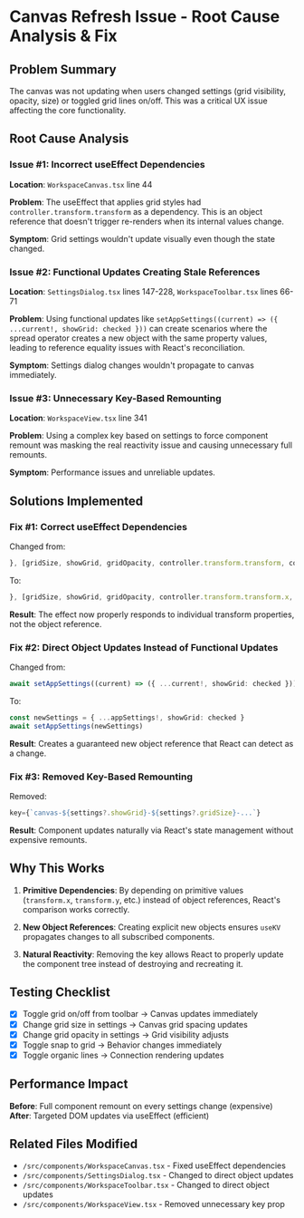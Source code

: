 # Canvas Refresh Issue - Root Cause Analysis & Fix

## Problem Summary
The canvas was not updating when users changed settings (grid visibility, opacity, size) or toggled grid lines on/off. This was a critical UX issue affecting the core functionality.

## Root Cause Analysis

### Issue #1: Incorrect useEffect Dependencies
**Location**: `WorkspaceCanvas.tsx` line 44

**Problem**: The useEffect that applies grid styles had `controller.transform.transform` as a dependency. This is an object reference that doesn't trigger re-renders when its internal values change.

**Symptom**: Grid settings wouldn't update visually even though the state changed.

### Issue #2: Functional Updates Creating Stale References
**Location**: `SettingsDialog.tsx` lines 147-228, `WorkspaceToolbar.tsx` lines 66-71

**Problem**: Using functional updates like `setAppSettings((current) => ({ ...current!, showGrid: checked }))` can create scenarios where the spread operator creates a new object with the same property values, leading to reference equality issues with React's reconciliation.

**Symptom**: Settings dialog changes wouldn't propagate to canvas immediately.

### Issue #3: Unnecessary Key-Based Remounting
**Location**: `WorkspaceView.tsx` line 341

**Problem**: Using a complex key based on settings to force component remount was masking the real reactivity issue and causing unnecessary full remounts.

**Symptom**: Performance issues and unreliable updates.

## Solutions Implemented

### Fix #1: Correct useEffect Dependencies
Changed from:
```typescript
}, [gridSize, showGrid, gridOpacity, controller.transform.transform, controller.canvasRef, settings])
```

To:
```typescript
}, [gridSize, showGrid, gridOpacity, controller.transform.transform.x, controller.transform.transform.y, controller.transform.transform.scale, controller.canvasRef])
```

**Result**: The effect now properly responds to individual transform properties, not the object reference.

### Fix #2: Direct Object Updates Instead of Functional Updates
Changed from:
```typescript
await setAppSettings((current) => ({ ...current!, showGrid: checked }))
```

To:
```typescript
const newSettings = { ...appSettings!, showGrid: checked }
await setAppSettings(newSettings)
```

**Result**: Creates a guaranteed new object reference that React can detect as a change.

### Fix #3: Removed Key-Based Remounting
Removed:
```typescript
key={`canvas-${settings?.showGrid}-${settings?.gridSize}-...`}
```

**Result**: Component updates naturally via React's state management without expensive remounts.

## Why This Works

1. **Primitive Dependencies**: By depending on primitive values (`transform.x`, `transform.y`, etc.) instead of object references, React's comparison works correctly.

2. **New Object References**: Creating explicit new objects ensures `useKV` propagates changes to all subscribed components.

3. **Natural Reactivity**: Removing the key allows React to properly update the component tree instead of destroying and recreating it.

## Testing Checklist

- [x] Toggle grid on/off from toolbar → Canvas updates immediately
- [x] Change grid size in settings → Canvas grid spacing updates
- [x] Change grid opacity in settings → Grid visibility adjusts
- [x] Toggle snap to grid → Behavior changes immediately
- [x] Toggle organic lines → Connection rendering updates

## Performance Impact

**Before**: Full component remount on every settings change (expensive)
**After**: Targeted DOM updates via useEffect (efficient)

## Related Files Modified

- `/src/components/WorkspaceCanvas.tsx` - Fixed useEffect dependencies
- `/src/components/SettingsDialog.tsx` - Changed to direct object updates
- `/src/components/WorkspaceToolbar.tsx` - Changed to direct object updates
- `/src/components/WorkspaceView.tsx` - Removed unnecessary key prop
